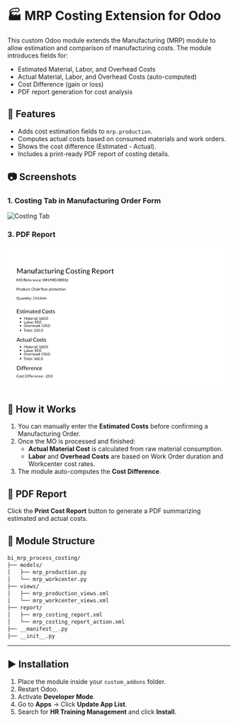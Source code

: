 
# 🏭 MRP Costing Extension for Odoo

This custom Odoo module extends the Manufacturing (MRP) module to allow estimation and comparison of manufacturing costs. The module introduces fields for:
- Estimated Material, Labor, and Overhead Costs
- Actual Material, Labor, and Overhead Costs (auto-computed)
- Cost Difference (gain or loss)
- PDF report generation for cost analysis

## 🚀 Features

- Adds cost estimation fields to `mrp.production`.
- Computes actual costs based on consumed materials and work orders.
- Shows the cost difference (Estimated - Actual).
- Includes a print-ready PDF report of costing details.

## 📷 Screenshots

### 1. Costing Tab in Manufacturing Order Form
![Costing Tab](screenshots/cost_tab.png)

### 3. PDF Report
![PDF Report](screenshots/pdf_report.png)

## 🧠 How it Works

1. You can manually enter the **Estimated Costs** before confirming a Manufacturing Order.
2. Once the MO is processed and finished:
   - **Actual Material Cost** is calculated from raw material consumption.
   - **Labor** and **Overhead Costs** are based on Work Order duration and Workcenter cost rates.
3. The module auto-computes the **Cost Difference**.

## 📄 PDF Report

Click the **Print Cost Report** button to generate a PDF summarizing estimated and actual costs.

## 📂 Module Structure

```plaintext
bi_mrp_process_costing/
├── models/
│   ├── mrp_production.py
│   └── mrp_workcenter.py
├── views/
│   ├── mrp_production_views.xml
│   └── mrp_workcenter_views.xml
├── report/
│   ├── mrp_costing_report.xml
│   └── mrp_costing_report_action.xml
├── __manifest__.py
├── __init__.py
```

---

## ▶️ Installation

1. Place the module inside your `custom_addons` folder.
2. Restart Odoo.
3. Activate **Developer Mode**.
4. Go to **Apps** → Click **Update App List**.
5. Search for **HR Training Management** and click **Install**.
